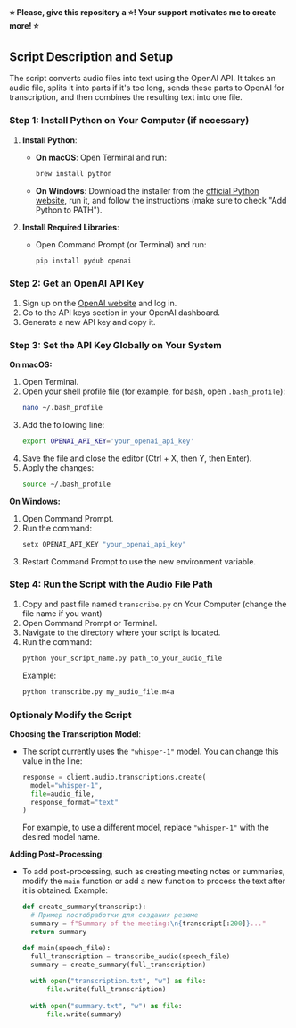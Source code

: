#### ⭐ Please, give this repository a ⭐! Your support motivates me to create more! ⭐

## Script Description and Setup

The script converts audio files into text using the OpenAI API. It takes an audio file, splits it into parts if it's too long, sends these parts to OpenAI for transcription, and then combines the resulting text into one file.

### Step 1: Install Python on Your Computer (if necessary)

1. **Install Python**:
   - **On macOS**: Open Terminal and run:
     ```sh
     brew install python
     ```
   - **On Windows**: Download the installer from the [official Python website](https://www.python.org/downloads/windows/), run it, and follow the instructions (make sure to check "Add Python to PATH").


3. **Install Required Libraries**:
   - Open Command Prompt (or Terminal) and run:
     ```sh
     pip install pydub openai
     ```

### Step 2: Get an OpenAI API Key

1. Sign up on the [OpenAI website](https://platform.openai.com) and log in.
2. Go to the API keys section in your OpenAI dashboard.
3. Generate a new API key and copy it.

### Step 3: Set the API Key Globally on Your System

**On macOS:**
1. Open Terminal.
2. Open your shell profile file (for example, for bash, open `.bash_profile`):
   ```sh
   nano ~/.bash_profile
   ```
3. Add the following line:
   ```sh
   export OPENAI_API_KEY='your_openai_api_key'
   ```
4. Save the file and close the editor (Ctrl + X, then Y, then Enter).
5. Apply the changes:
   ```sh
   source ~/.bash_profile
   ```

**On Windows:**
1. Open Command Prompt.
2. Run the command:
   ```cmd
   setx OPENAI_API_KEY "your_openai_api_key"
   ```
3. Restart Command Prompt to use the new environment variable.

### Step 4: Run the Script with the Audio File Path

1. Copy and past file named `transcribe.py` on Your Computer (change the file name if you want)
2. Open Command Prompt or Terminal.
3. Navigate to the directory where your script is located.
4. Run the command:
   ```sh
   python your_script_name.py path_to_your_audio_file
   ```
   Example:
   ```sh
   python transcribe.py my_audio_file.m4a
   ```

### Optionaly Modify the Script

**Choosing the Transcription Model**:
- The script currently uses the `"whisper-1"` model. You can change this value in the line:
  ```python
  response = client.audio.transcriptions.create(
    model="whisper-1",
    file=audio_file,
    response_format="text"
  )
  ```
  For example, to use a different model, replace `"whisper-1"` with the desired model name.

**Adding Post-Processing**:
- To add post-processing, such as creating meeting notes or summaries, modify the `main` function or add a new function to process the text after it is obtained. Example:

  ```python
  def create_summary(transcript):
    # Пример постобработки для создания резюме
    summary = f"Summary of the meeting:\n{transcript[:200]}..."
    return summary

  def main(speech_file):
    full_transcription = transcribe_audio(speech_file)
    summary = create_summary(full_transcription)
    
    with open("transcription.txt", "w") as file:
        file.write(full_transcription)
    
    with open("summary.txt", "w") as file:
        file.write(summary)
  ```

